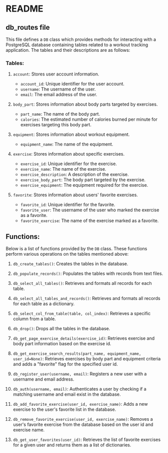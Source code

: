 # README

## db_routes file

This file defines a `DB` class which provides methods for interacting with a PostgreSQL database containing tables related to a workout tracking application. The tables and their descriptions are as follows:

### Tables:

1. `account`: Stores user account information.
    - `account_id`: Unique identifier for the user account.
    - `username`: The username of the user.
    - `email`: The email address of the user.

2. `body_part`: Stores information about body parts targeted by exercises.
    - `part_name`: The name of the body part.
    - `calories`: The estimated number of calories burned per minute for exercises targeting this body part.

3. `equipment`: Stores information about workout equipment.
    - `equipment_name`: The name of the equipment.

4. `exercise`: Stores information about specific exercises.
    - `exercise_id`: Unique identifier for the exercise.
    - `exercise_name`: The name of the exercise.
    - `exercise_description`: A description of the exercise.
    - `exercise_body_part`: The body part targeted by the exercise.
    - `exercise_equipment`: The equipment required for the exercise.

5. `favorite`: Stores information about users' favorite exercises.
    - `favorite_id`: Unique identifier for the favorite.
    - `favorite_user`: The username of the user who marked the exercise as a favorite.
    - `favorite_exercise`: The name of the exercise marked as a favorite.

## Functions:

Below is a list of functions provided by the `DB` class. These functions perform various operations on the tables mentioned above:

1. `db_create_tables()`: Creates the tables in the database.

2. `db_populate_records()`: Populates the tables with records from text files.

3. `db_select_all_tables()`: Retrieves and formats all records for each table.

4. `db_select_all_tables_and_records()`: Retrieves and formats all records for each table as a dictionary.

5. `db_select_col_from_table(table, col_index)`: Retrieves a specific column from a table.

6. `db_drop()`: Drops all the tables in the database.

7. `db_get_page_exercise_details(exercise_id)`: Retrieves exercise and body part information based on the exercise id.

8. `db_get_exercise_search_results(part_name, equipment_name, user_id=None)`: Retrieves exercises by body part and equipment criteria and adds a "favorite" flag for the specified user id.

9. `db_register_user(username, email)`: Registers a new user with a username and email address.

10. `db_auth(username, email)`: Authenticates a user by checking if a matching username and email exist in the database.

11. `db_add_favorite_exercise(user_id, exercise_name)`: Adds a new exercise to the user's favorite list in the database.

12. `db_remove_favorite_exercise(user_id, exercise_name)`: Removes a user's favorite exercise from the database based on the user id and exercise name.

13. `db_get_user_favorites(user_id)`: Retrieves the list of favorite exercises for a given user and returns them as a list of dictionaries.
